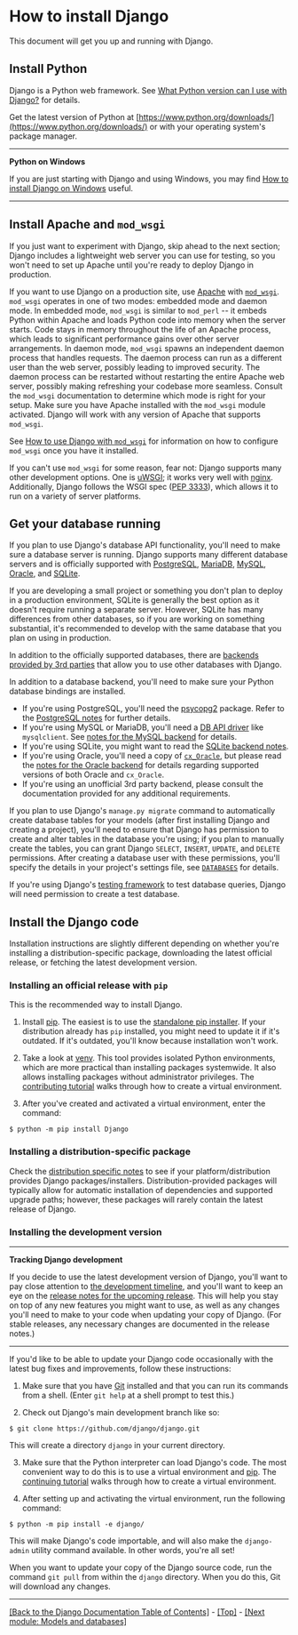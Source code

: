 # How to install Django

This document will get you up and running with Django.

## Install Python

Django is a Python web framework. See [What Python version can I use with Django?](https://docs.djangoproject.com/en/4.0/faq/install/#faq-python-version-support) for details.

Get the latest version of Python at [https://www.python.org/downloads/](https://www.python.org/downloads/) or with your operating system's package manager. 

<hr>

**Python on Windows**

If you are just starting with Django and using Windows, you may find [How to install Django on Windows](https://docs.djangoproject.com/en/4.0/howto/windows/) useful.

<hr>

## Install Apache and `mod_wsgi`

If you just want to experiment with Django, skip ahead to the next section; Django includes a lightweight web server you can use for testing, so you won't need to set up Apache until you're ready to deploy Django in production.

If you want to use Django on a production site, use [Apache](https://httpd.apache.org/) with [`mod_wsgi`](https://modwsgi.readthedocs.io/en/develop/). `mod_wsgi` operates in one of two modes: embedded mode and daemon mode. In embedded mode, `mod_wsgi` is similar to `mod_perl` -- it embeds Python within Apache and loads Python code into memory when the server starts. Code stays in memory throughout the life of an Apache process, which leads to significant performance gains over other server arrangements. In daemon mode, `mod_wsgi` spawns an independent daemon process that handles requests. The daemon process can run as a different user than the web server, possibly leading to improved security. The daemon process can be restarted without restarting the entire Apache web server, possibly making refreshing your codebase more seamless. Consult the `mod_wsgi` documentation to determine which mode is right for your setup. Make sure you have Apache installed with the `mod_wsgi` module activated. Django will work with any version of Apache that supports `mod_wsgi`.

See [How to use Django with `mod_wsgi`](https://docs.djangoproject.com/en/4.0/howto/deployment/wsgi/modwsgi/) for information on how to configure `mod_wsgi` once you have it installed.

If you can't use `mod_wsgi` for some reason, fear not: Django supports many other development options. One is [uWSGI](https://docs.djangoproject.com/en/4.0/howto/deployment/wsgi/uwsgi/); it works very well with [nginx](https://nginx.org/). Additionally, Django follows the WSGI spec ([PEP 3333](https://www.python.org/dev/peps/pep-3333/)), which allows it to run on a variety of server platforms.

## Get your database running

If you plan to use Django's database API functionality, you'll need to make sure a database server is running. Django supports many different database servers and is officially supported with [PostgreSQL](https://www.postgresql.org/), [MariaDB](https://mariadb.org/), [MySQL](https://www.mysql.com/), [Oracle](https://www.oracle.com/index.html), and [SQLite](https://www.sqlite.org/index.html).

If you are developing a small project or something you don't plan to deploy in a production environment, SQLite is generally the best option as it doesn't require running a separate server. However, SQLite has many differences from other databases, so if you are working on something substantial, it's recommended to develop with the same database that you plan on using in production.

In addition to the officially supported databases, there are [backends provided by 3rd parties]() that allow you to use other databases with Django. <!-- link to internal folder ("Databases / Using a 3rd-party database backend")? Or to DjangoProject? (https://docs.djangoproject.com/en/4.0/ref/databases/#third-party-notes) -->

In addition to a database backend, you'll need to make sure your Python database bindings are installed.

* If you're using PostgreSQL, you'll need the [psycopg2](https://www.psycopg.org/) package. Refer to the [PostgreSQL notes]() for further details. <!-- link to internal folder ("Databases / PostgreSQL notes")? Or to DjangoProject? (https://docs.djangoproject.com/en/4.0/ref/databases/#postgresql-notes) -->
* If you're using MySQL or MariaDB, you'll need a [DB API driver]() like `mysqlclient`. See [notes for the MySQL backend]() for details. <!-- link to internal folder ("Databases / MySQL notes")? Or to DjangoProject? (https://docs.djangoproject.com/en/4.0/ref/databases/#mysql-notes) -->
* If you're using SQLite, you might want to read the [SQLite backend notes](). <!-- link to internal folder ("Databases / SQLite notes")? Or to DjangoProject? (https://docs.djangoproject.com/en/4.0/ref/databases/#sqlite-notes) -->
* If you're using Oracle, you'll need a copy of [`cx_Oracle`](https://oracle.github.io/python-cx_Oracle/), but please read the [notes for the Oracle backend]() for details regarding supported versions of both Oracle and `cx_Oracle`. <!-- link to internal folder ("Databases / Oracle notes")? Or to DjangoProject? (https://docs.djangoproject.com/en/4.0/ref/databases/#oracle-notes) -->
* If you're using an unofficial 3rd party backend, please consult the documentation provided for any additional requirements.

If you plan to use Django's `manage.py migrate` command to automatically create database tables for your models (after first installing Django and creating a project), you'll need to ensure that Django has permission to create and alter tables in the database you're using; if you plan to manually create the tables, you can grant Django `SELECT`, `INSERT`, `UPDATE`, and `DELETE` permissions. After creating a database user with these permissions, you'll specify the details in your project's settings file, see [`DATABASES`](https://docs.djangoproject.com/en/4.0/ref/settings/#std:setting-DATABASES) for details.

If you're using Django's [testing framework]() to test database queries, Django will need permission to create a test database. <!-- possible link to internal folder? -->

## Install the Django code

Installation instructions are slightly different depending on whether you're installing a distribution-specific package, downloading the latest official release, or fetching the latest development version.

### Installing an official release with `pip`

This is the recommended way to install Django.

1. Install [pip](https://pip.pypa.io/en/stable/). The easiest is to use the [standalone pip installer](https://pip.pypa.io/en/latest/installation/). If your distribution already has `pip` installed, you might need to update it if it's outdated. If it's outdated, you'll know because installation won't work.

2. Take a look at [venv](https://docs.python.org/3/tutorial/venv.html). This tool provides isolated Python environments, which are more practical than installing packages systemwide. It also allows installing packages without administrator privileges. The [contributing tutorial](https://docs.djangoproject.com/en/4.0/intro/contributing/) walks through how to create a virtual environment.

3. After you've created and activated a virtual environment, enter the command:
```
$ python -m pip install Django
```

### Installing a distribution-specific package

Check the [distribution specific notes](https://docs.djangoproject.com/en/4.0/misc/distributions/) to see if your platform/distribution provides Django packages/installers. Distribution-provided packages will typically allow for automatic installation of dependencies and supported upgrade paths; however, these packages will rarely contain the latest release of Django.

### Installing the development version

<hr>

**Tracking Django development**

If you decide to use the latest development version of Django, you'll want to pay close attention to [the development timeline](https://code.djangoproject.com/timeline), and you'll want to keep an eye on the [release notes for the upcoming release](https://docs.djangoproject.com/en/4.0/releases/#development-release-notes). This will help you stay on top of any new features you might want to use, as well as any changes you'll need to make to your code when updating your copy of Django. (For stable releases, any necessary changes are documented in the release notes.)

<hr>

If you'd like to be able to update your Django code occasionally with the latest bug fixes and improvements, follow these instructions:

1. Make sure that you have [Git](https://git-scm.com/) installed and that you can run its commands from a shell. (Enter `git help` at a shell prompt to test this.)

2. Check out Django's main development branch like so:
```
$ git clone https://github.com/django/django.git
```
This will create a directory `django` in your current directory.

3. Make sure that the Python interpreter can load Django's code. The most convenient way to do this is to use a virtual environment and [pip](https://pip.pypa.io/en/stable/). The [continuing tutorial](https://docs.djangoproject.com/en/4.0/intro/contributing/) walks through how to create a virtual environment.

4. After setting up and activating the virtual environment, run the following command:
```
$ python -m pip install -e django/
```
This will make Django's code importable, and will also make the `django-admin` utility command available. In other words, you're all set!

When you want to update your copy of the Django source code, run the command `git pull` from within the `django` directory. When you do this, Git will download any changes.

<hr>

[[Back to the Django Documentation Table of Contents]]() - [[Top]](https://github.com/AndrewSRea/My_Learning_Port_II/tree/main/Django/Django_Docs/Install_Django#how-to-install-django) - [[Next module: Models and databases]](https://github.com/AndrewSRea/My_Learning_Port_II/tree/main/Django/Django_Docs/Models_and_Databases#models-and-databases)